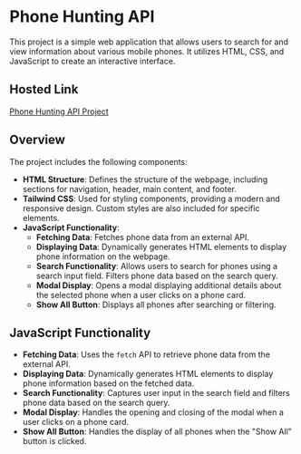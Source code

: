 # Phone Hunting API

This project is a simple web application that allows users to search for and view information about various mobile phones. It utilizes HTML, CSS, and JavaScript to create an interactive interface.

## Hosted Link

[Phone Hunting API Project](https://premgchavan.github.io/Phone-Hunting-API/)

## Overview

The project includes the following components:

- **HTML Structure**: Defines the structure of the webpage, including sections for navigation, header, main content, and footer.
- **Tailwind CSS**: Used for styling components, providing a modern and responsive design. Custom styles are also included for specific elements.
- **JavaScript Functionality**:
  - **Fetching Data**: Fetches phone data from an external API.
  - **Displaying Data**: Dynamically generates HTML elements to display phone information on the webpage.
  - **Search Functionality**: Allows users to search for phones using a search input field. Filters phone data based on the search query.
  - **Modal Display**: Opens a modal displaying additional details about the selected phone when a user clicks on a phone card.
  - **Show All Button**: Displays all phones after searching or filtering.

## JavaScript Functionality

- **Fetching Data**: Uses the `fetch` API to retrieve phone data from the external API.
- **Displaying Data**: Dynamically generates HTML elements to display phone information based on the fetched data.
- **Search Functionality**: Captures user input in the search field and filters phone data based on the search query.
- **Modal Display**: Handles the opening and closing of the modal when a user clicks on a phone card.
- **Show All Button**: Handles the display of all phones when the "Show All" button is clicked.

